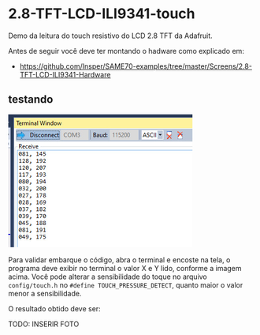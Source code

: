 # 2.8-TFT-LCD-ILI9341-touch

Demo da leitura do touch resistivo do LCD 2.8 TFT da Adafruit.

Antes de seguir você deve ter montando o hadware como explicado em: 

- https://github.com/Insper/SAME70-examples/tree/master/Screens/2.8-TFT-LCD-ILI9341-Hardware

## testando

![](touch.jpeg)

Para validar embarque o código, abra o terminal e encoste na tela, o programa deve exibir no terminal o valor X e Y lido, conforme a imagem acima. Você pode alterar a sensibilidade do toque no arquivo `config/touch.h` no `#define TOUCH_PRESSURE_DETECT`, quanto maior o valor menor a sensibilidade.

O resultado obtido deve ser:

TODO: INSERIR FOTO
